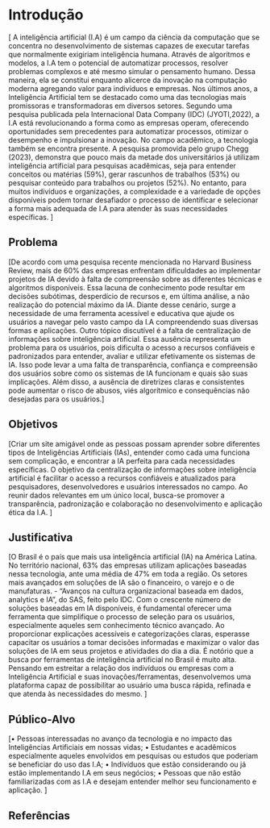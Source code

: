# Introdução

[
A inteligência artificial (I.A) é um campo da ciência da computação que se concentra no desenvolvimento de sistemas capazes de executar tarefas que normalmente exigiriam inteligência humana. Através de algoritmos e modelos, a I.A tem o potencial de automatizar processos, resolver problemas complexos e até mesmo simular o pensamento humano.
Dessa maneira, ela se constitui enquanto alicerce da inovação na computação moderna agregando valor para indivíduos e empresas. 
Nos últimos anos, a Inteligência Artificial tem se destacado como uma das tecnologias mais promissoras e transformadoras em diversos setores. Segundo uma pesquisa publicada pela Internacional Data Company (IDC) (JYOTI,2022), a I.A está revolucionando a forma como as empresas operam, oferecendo oportunidades sem precedentes para automatizar processos, otimizar o desempenho e impulsionar a inovação. No campo acadêmico, a tecnologia também se encontra presente. A pesquisa promovida pelo grupo Chegg (2023), demonstra que pouco mais da metade dos universitários já utilizam inteligência artificial para pesquisas acadêmicas, seja para entender conceitos ou matérias (59%), gerar rascunhos de trabalhos (53%) ou pesquisar conteúdo para trabalhos ou projetos (52%).
No entanto, para muitos indivíduos e organizações, a complexidade e a variedade de opções disponíveis podem tornar desafiador o processo de identificar e selecionar a forma mais adequada de I.A para atender às suas necessidades específicas. ]

## Problema
[De acordo com uma pesquisa recente mencionada no Harvard Business Review, mais de 60% das empresas enfrentam dificuldades ao implementar projetos de IA devido à falta de compreensão sobre as diferentes técnicas e algoritmos disponíveis. Essa lacuna de conhecimento pode resultar em decisões subótimas, desperdício de recursos e, em última análise, a não realização do potencial máximo da IA. Diante desse cenário, surge a necessidade de uma ferramenta acessível e educativa que ajude os usuários a navegar pelo vasto campo da I.A compreendendo suas diversas formas e aplicações. Outro tópico discutível é a falta de centralização de informações sobre inteligência artificial. Essa ausência representa um problema para os usuários, pois dificulta o acesso a recursos confiáveis e padronizados para entender, avaliar e utilizar efetivamente os sistemas de IA. Isso pode levar a uma falta de transparência, confiança e compreensão dos usuários sobre como os sistemas de IA funcionam e quais são suas implicações. Além disso, a ausência de diretrizes claras e consistentes pode aumentar o risco de abusos, viés algorítmico e consequências não desejadas para os usuários.]




## Objetivos

[Criar um site amigável onde as pessoas possam aprender sobre diferentes tipos de Inteligências Artificiais (IAs), entender como cada uma funciona sem complicação, e encontrar a IA perfeita para cada necessidades específicas.
O objetivo da centralização de informações sobre inteligência artificial é facilitar o acesso a recursos confiáveis e atualizados para pesquisadores, desenvolvedores e usuários interessados no campo. Ao reunir dados relevantes em um único local, busca-se promover a transparência, padronização e colaboração no desenvolvimento e aplicação ética da I.A.
]
 


## Justificativa

[O Brasil é o país que mais usa inteligência artificial (IA) na América Latina. No território nacional, 63% das empresas utilizam aplicações baseadas nessa tecnologia, ante uma média de 47% em toda a região. Os setores mais avançados em soluções de IA são o financeiro, o varejo e o de manufaturas. - “Avanços na cultura organizacional baseada em dados, analytics e IA”, do SAS, feito pelo IDC.
Com o crescente número de soluções baseadas em IA disponíveis, é fundamental oferecer uma ferramenta que simplifique o processo de seleção para os usuários, especialmente aqueles sem conhecimento técnico avançado. Ao proporcionar explicações acessíveis e categorizações claras, esperasse capacitar os usuários a tomar decisões informadas e maximizar o valor das soluções de IA em seus projetos e atividades do dia a dia. 
É notório que a busca por ferramentas de inteligência artificial no Brasil é muito alta. Pensando em estreitar a relação dos indivíduos ou empresas com a Inteligência Artificial e suas inovações/ferramentas, desenvolvemos uma plataforma capaz de possibilitar ao usuário uma busca rápida, refinada e que atenda às necessidades do mesmo.
]



## Público-Alvo

[•	Pessoas interessadas no avanço da tecnologia e no impacto das Inteligências Artificiais em nossas vidas;
•	Estudantes e acadêmicos especialmente aqueles envolvidos em pesquisas ou estudos que poderiam se beneficiar do uso das I.A;
•	Indivíduos que estão considerando ou já estão implementando I.A em seus negócios;
•	Pessoas que não estão familiarizadas com as I.A e desejam entender melhor seu funcionamento e aplicação.
]

## Referências
